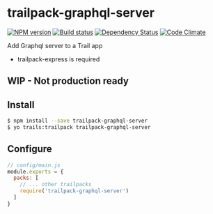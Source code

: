 # trailpack-graphql-server

[![NPM version][npm-image]][npm-url]
[![Build status][ci-image]][ci-url]
[![Dependency Status][daviddm-image]][daviddm-url]
[![Code Climate][codeclimate-image]][codeclimate-url]

Add Graphql server to a Trail app

- trailpack-express is required

## WIP - Not production ready

## Install

```sh
$ npm install --save trailpack-graphql-server
$ yo trails:trailpack trailpack-graphql-server
```

## Configure

```js
// config/main.js
module.exports = {
  packs: [
    // ... other trailpacks
    require('trailpack-graphql-server')
  ]
}
```

[npm-image]: https://img.shields.io/npm/v/trailpack-graphql-server.svg?style=flat-square
[npm-url]: https://npmjs.org/package/trailpack-graphql-server
[ci-image]: https://img.shields.io/travis//trailpack-graphql-server/master.svg?style=flat-square
[ci-url]: https://travis-ci.org//trailpack-graphql-server
[daviddm-image]: http://img.shields.io/david//trailpack-graphql-server.svg?style=flat-square
[daviddm-url]: https://david-dm.org//trailpack-graphql-server
[codeclimate-image]: https://img.shields.io/codeclimate/github//trailpack-graphql-server.svg?style=flat-square
[codeclimate-url]: https://codeclimate.com/github//trailpack-graphql-server

